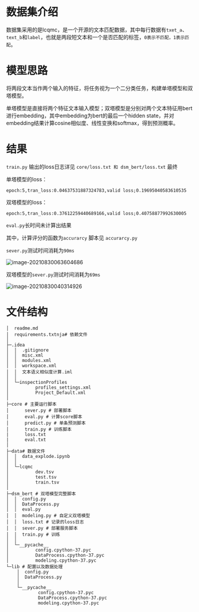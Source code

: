 # 数据集介绍

数据集采用的是lcqmc，是一个开源的文本匹配数据，其中每行数据有`txet_a`、`text_b`和`label`，也就是两段短文本和一个是否匹配的标签，`0表示不匹配，1表示匹配`。

# 模型思路

将两段文本当作两个输入的特征，将任务视为一个二分类任务，构建单塔模型和双塔模型。

单塔模型是直接将两个特征文本输入模型；双塔模型是分别对两个文本特征用bert进行embedding，其中embedding为bert的最后一个hidden state，并对embedding结果计算cosine相似度、线性变换和softmax，得到预测概率。

# 结果

`train.py` 输出的loss日志详见 `core/loss.txt 和 dsm_bert/loss.txt` 最终 

单塔模型的loss： 

`epoch:5,tran_loss:0.04637531887324783,valid loss;0.19695040583610535`

双塔模型的loss：

`epoch:5,tran_loss:0.37612259440689166,valid loss;0.40758877992630005`

`eval.py`长时间未计算出结果

其中，计算评分的函数为`accurarcy` 脚本见 `accurarcy.py`

`sever.py`测试时间消耗为`90ms`

![image-20210830063604686](C:\Users\wie\AppData\Roaming\Typora\typora-user-images\image-20210830063604686.png)

双塔模型的`sever.py`测试时间消耗为`69ms`

![image-20210830040314926](C:\Users\wie\AppData\Roaming\Typora\typora-user-images\image-20210830040314926.png)

# 文件结构

```
│  readme.md
│  requirements.txtnja# 依赖文件
│
├─.idea
│  │  .gitignore
│  │  misc.xml
│  │  modules.xml
│  │  workspace.xml
│  │  文本语义相似度计算.iml
│  │
│  └─inspectionProfiles
│          profiles_settings.xml
│          Project_Default.xml
│
├─core # 主要运行脚本
│      sever.py # 部署脚本
│      eval.py # 计算score脚本
│      predict.py # 单条预测脚本
│      train.py # 训练脚本
|	   loss.txt
|	   eval.txt
│
├─data# 数据文件
│  │  data_explode.ipynb
│  │
│  └─lcqmc
│          dev.tsv
│          test.tsv
│          train.tsv
│
├─dsm_bert # 双塔模型完整脚本
│  │  config.py 
│  │  DataProcess.py
│  │  eval.py
│  │  modeling.py # 自定义双塔模型
│  │  loss.txt # 记录的loss日志
│  │  sever.py # 部署服务脚本
│  │  train.py # 训练
│  │
│  └─__pycache__
│          config.cpython-37.pyc
│          DataProcess.cpython-37.pyc
│          modeling.cpython-37.pyc
└─lib # 配置以及数据处理
    │  config.py
    │  DataProcess.py
    │
    └─__pycache__
            config.cpython-37.pyc
            DataProcess.cpython-37.pyc
            modeling.cpython-37.pyc
```